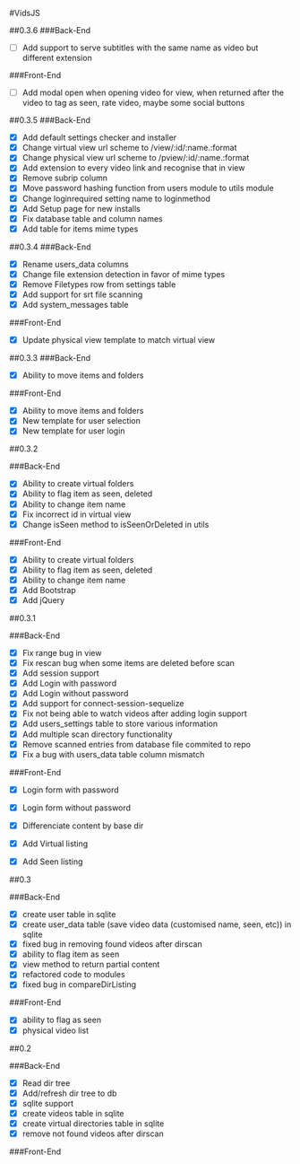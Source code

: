 #VidsJS

##0.3.6
###Back-End
- [ ] Add support to serve subtitles with the same name as video but different extension

###Front-End
- [ ] Add modal open when opening video for view, when returned after the video to tag as seen, rate video, maybe some social buttons

##0.3.5
###Back-End
- [x] Add default settings checker and installer
- [x] Change virtual view url scheme to /view/:id/:name.:format
- [x] Change physical view url scheme to /pview/:id/:name.:format
- [x] Add extension to every video link and recognise that in view
- [x] Remove subrip column
- [x] Move password hashing function from users module to utils module
- [x] Change loginrequired setting name to loginmethod
- [x] Add Setup page for new installs
- [x] Fix database table and column names
- [x] Add table for items mime types

##0.3.4
###Back-End
- [x] Rename users_data columns
- [x] Change file extension detection in favor of mime types
- [x] Remove Filetypes row from settings table
- [x] Add support for srt file scanning
- [x] Add system_messages table

###Front-End
- [x] Update physical view template to match virtual view

##0.3.3
###Back-End
- [x] Ability to move items and folders

###Front-End
- [x] Ability to move items and folders
- [x] New template for user selection
- [x] New template for user login

##0.3.2

###Back-End
- [x] Ability to create virtual folders
- [x] Ability to flag item as seen, deleted
- [x] Ability to change item name
- [x] Fix incorrect id in virtual view
- [x] Change isSeen method to isSeenOrDeleted in utils

###Front-End
- [x] Ability to create virtual folders
- [x] Ability to flag item as seen, deleted
- [x] Ability to change item name
- [x] Add Bootstrap
- [x] Add jQuery

##0.3.1

###Back-End
- [x] Fix range bug in view
- [x] Fix rescan bug when some items are deleted before scan
- [x] Add session support
- [x] Add Login with password
- [x] Add Login without password
- [x] Add support for connect-session-sequelize
- [x] Fix not being able to watch videos after adding login support
- [x] Add users_settings table to store various information
- [x] Add multiple scan directory functionality
- [x] Remove scanned entries from database file commited to repo
- [x] Fix a bug with users_data table column mismatch

###Front-End
- [x] Login form with password
- [x] Login form without password
- [x] Differenciate content by base dir
- [x] Add Virtual listing
- [x] Add Seen listing


##0.3

###Back-End
- [x] create user table in sqlite
- [x] create user_data table (save video data (customised name, seen, etc)) in sqlite
- [x] fixed bug in removing found videos after dirscan
- [x] ability to flag item as seen
- [x] view method to return partial content
- [x] refactored code to modules
- [x] fixed bug in compareDirListing

###Front-End
- [x] ability to flag as seen
- [x] physical video list

##0.2

###Back-End

- [x] Read dir tree
- [x] Add/refresh dir tree to db
- [x] sqlite support
- [x] create videos table in sqlite
- [x] create virtual directories table in sqlite
- [x] remove not found videos after dirscan

###Front-End
